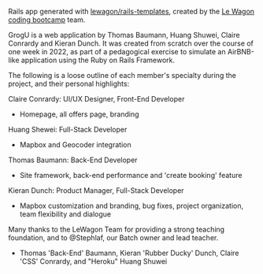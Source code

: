 Rails app generated with [lewagon/rails-templates](https://github.com/lewagon/rails-templates), created by the [Le Wagon coding bootcamp](https://www.lewagon.com) team.

GrogU is a web application by Thomas Baumann, Huang Shuwei, Claire Conrardy and Kieran Dunch. It was created from scratch over the course of one week in 2022, as part of a pedagogical exercise to simulate an AirBNB-like application using the Ruby on Rails Framework.

The following is a loose outline of each member's specialty during the project, and their personal highlights:

Claire Conrardy: UI/UX Designer, Front-End Developer
- Homepage, all offers page, branding

Huang Shewei: Full-Stack Developer
- Mapbox and Geocoder integration

Thomas Baumann: Back-End Developer
- Site framework, back-end performance and 'create booking' feature

Kieran Dunch: Product Manager, Full-Stack Developer
- Mapbox customization and branding, bug fixes, project organization, team flexibility and dialogue

Many thanks to the LeWagon Team for providing a strong teaching foundation, and to @Stephlaf, our Batch owner and lead teacher.

- Thomas 'Back-End' Baumann, Kieran 'Rubber Ducky' Dunch, Claire 'CSS' Conrardy, and "Heroku" Huang Shuwei
